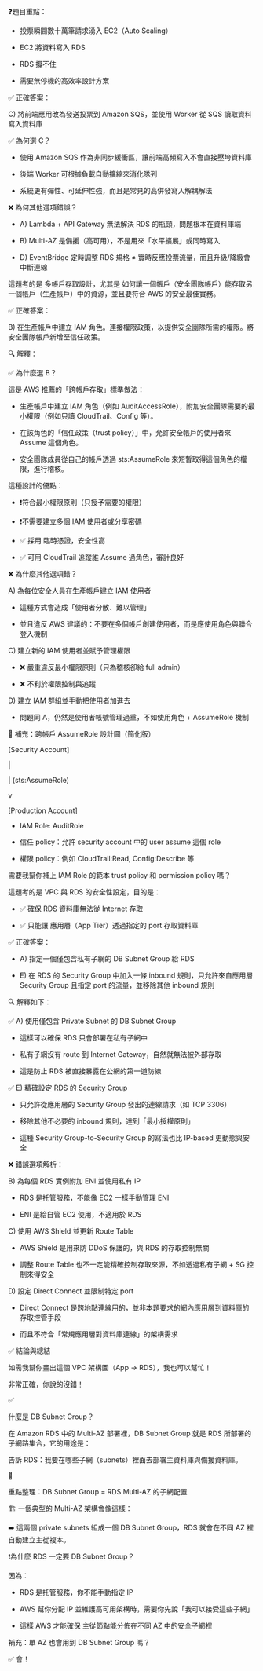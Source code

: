 ❓題目重點：

- 投票瞬間數十萬筆請求湧入 EC2（Auto Scaling）

- EC2 將資料寫入 RDS

- RDS 撐不住

- 需要無停機的高效率設計方案

✅ 正確答案：

C) 將前端應用改為發送投票到 Amazon SQS，並使用 Worker 從 SQS 讀取資料寫入資料庫

✅ 為何選 C？

- 使用 Amazon SQS 作為非同步緩衝區，讓前端高頻寫入不會直接壓垮資料庫

- 後端 Worker 可根據負載自動擴縮來消化隊列

- 系統更有彈性、可延伸性強，而且是常見的高併發寫入解耦解法

❌ 為何其他選項錯誤？

- A) Lambda + API Gateway 無法解決 RDS 的瓶頸，問題根本在資料庫端

- B) Multi-AZ 是備援（高可用），不是用來「水平擴展」或同時寫入

- D) EventBridge 定時調整 RDS 規格 ≠ 實時反應投票流量，而且升級/降級會中斷連線

這題考的是 多帳戶存取設計，尤其是 如何讓一個帳戶（安全團隊帳戶）能存取另一個帳戶（生產帳戶）中的資源，並且要符合 AWS 的安全最佳實務。

✅ 正確答案：

B) 在生產帳戶中建立 IAM 角色。連接權限政策，以提供安全團隊所需的權限。將安全團隊帳戶新增至信任政策。

🔍 解釋：

✅ 為什麼選 B？

這是 AWS 推薦的「跨帳戶存取」標準做法：

- 生產帳戶中建立 IAM 角色（例如 AuditAccessRole），附加安全團隊需要的最小權限（例如只讀 CloudTrail、Config 等）。

- 在該角色的「信任政策（trust policy）」中，允許安全帳戶的使用者來 Assume 這個角色。

- 安全團隊成員從自己的帳戶透過 sts:AssumeRole 來短暫取得這個角色的權限，進行稽核。

這種設計的優點：

- ❗符合最小權限原則（只授予需要的權限）

- ❗不需要建立多個 IAM 使用者或分享密碼

- ✅ 採用 臨時憑證，安全性高

- ✅ 可用 CloudTrail 追蹤誰 Assume 過角色，審計良好

❌ 為什麼其他選項錯？

A) 為每位安全人員在生產帳戶建立 IAM 使用者

- 這種方式會造成「使用者分散、難以管理」

- 並且違反 AWS 建議的：不要在多個帳戶創建使用者，而是應使用角色與聯合登入機制

C) 建立新的 IAM 使用者並賦予管理權限

- ❌ 嚴重違反最小權限原則（只為稽核卻給 full admin）

- ❌ 不利於權限控制與追蹤

D) 建立 IAM 群組並手動把使用者加進去

- 問題同 A，仍然是使用者帳號管理過重，不如使用角色 + AssumeRole 機制

📌 補充：跨帳戶 AssumeRole 設計圖（簡化版）

[Security Account]

|

| (sts:AssumeRole)

v

[Production Account]

- IAM Role: AuditRole

- 信任 policy：允許 security account 中的 user assume 這個 role

- 權限 policy：例如 CloudTrail:Read, Config:Describe 等

需要我幫你補上 IAM Role 的範本 trust policy 和 permission policy 嗎？

這題考的是 VPC 與 RDS 的安全性設定，目的是：

- ✅ 確保 RDS 資料庫無法從 Internet 存取

- ✅ 只能讓 應用層（App Tier）透過指定的 port 存取資料庫

✅ 正確答案：

- A) 指定一個僅包含私有子網的 DB Subnet Group 給 RDS

- E) 在 RDS 的 Security Group 中加入一條 inbound 規則，只允許來自應用層 Security Group 且指定 port 的流量，並移除其他 inbound 規則

🔍 解釋如下：

✅ A) 使用僅包含 Private Subnet 的 DB Subnet Group

- 這樣可以確保 RDS 只會部署在私有子網中

- 私有子網沒有 route 到 Internet Gateway，自然就無法被外部存取

- 這是防止 RDS 被直接暴露在公網的第一道防線

✅ E) 精確設定 RDS 的 Security Group

- 只允許從應用層的 Security Group 發出的連線請求（如 TCP 3306）

- 移除其他不必要的 inbound 規則，達到「最小授權原則」

- 這種 Security Group-to-Security Group 的寫法也比 IP-based 更動態與安全

❌ 錯誤選項解析：

B) 為每個 RDS 實例附加 ENI 並使用私有 IP

- RDS 是托管服務，不能像 EC2 一樣手動管理 ENI

- ENI 是給自管 EC2 使用，不適用於 RDS

C) 使用 AWS Shield 並更新 Route Table

- AWS Shield 是用來防 DDoS 保護的，與 RDS 的存取控制無關

- 調整 Route Table 也不一定能精確控制存取來源，不如透過私有子網 + SG 控制來得安全

D) 設定 Direct Connect 並限制特定 port

- Direct Connect 是跨地點連線用的，並非本題要求的網內應用層到資料庫的存取控管手段

- 而且不符合「常規應用層對資料庫連線」的架構需求

✅ 結論與總結

如需我幫你畫出這個 VPC 架構圖（App → RDS），我也可以幫忙！

非常正確，你說的沒錯！

✅

什麼是 DB Subnet Group？

在 Amazon RDS 中的 Multi-AZ 部署裡，DB Subnet Group 就是 RDS 所部署的子網路集合，它的用途是：

告訴 RDS：我要在哪些子網（subnets）裡面去部署主資料庫與備援資料庫。

📌

重點整理：DB Subnet Group = RDS Multi-AZ 的子網配置

🏗️ 一個典型的 Multi-AZ 架構會像這樣：

➡️ 這兩個 private subnets 組成一個 DB Subnet Group，RDS 就會在不同 AZ 裡自動建立主從複本。

❗為什麼 RDS 一定要 DB Subnet Group？

因為：

- RDS 是托管服務，你不能手動指定 IP

- AWS 幫你分配 IP 並維護高可用架構時，需要你先說「我可以接受這些子網」

- 這樣 AWS 才能確保 主從節點能分佈在不同 AZ 中的安全子網裡

補充：單 AZ 也會用到 DB Subnet Group 嗎？

✅ 會！